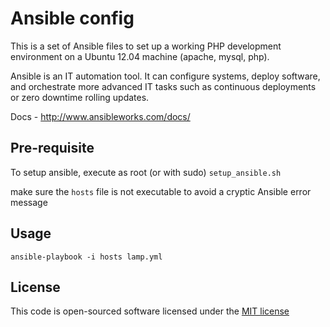 Ansible config
==============

This is a set of Ansible files to set up a working PHP development environment
on a Ubuntu 12.04 machine (apache, mysql, php).

Ansible is an IT automation tool. It can configure systems, deploy software, and
orchestrate more advanced IT tasks such as continuous deployments or zero
downtime rolling updates.

Docs - http://www.ansibleworks.com/docs/


## Pre-requisite

To setup ansible, execute as root (or with sudo) `setup_ansible.sh`

make sure the `hosts` file is not executable to avoid a cryptic Ansible
error message


## Usage

    ansible-playbook -i hosts lamp.yml


##  License

This code is open-sourced software licensed under the
[MIT license](http://opensource.org/licenses/MIT)
